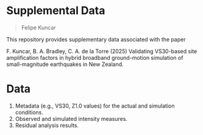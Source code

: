 # Supplemental Data

> Felipe Kuncar

This repository provides supplementary data associated with the paper

F. Kuncar, B. A. Bradley, C. A. de la Torre (2025) Validating VS30-based site amplification factors in hybrid broadband ground-motion simulation of small-magnitude earthquakes in New Zealand.

# Data

1. Metadata (e.g., VS30, Z1.0 values) for the actual and simulation conditions. 
2. Observed and simulated intensity measures.
3. Residual analysis results.
